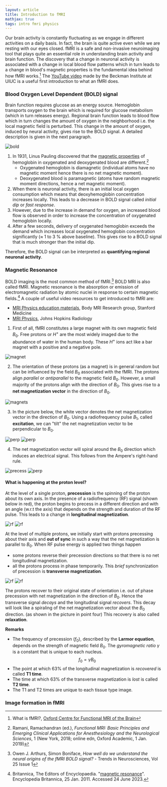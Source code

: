 ```yaml
---
layout: article
title: Introduction to fMRI
mathjax: true
tags: intro fmri physics
---
```


Our brain activity is constantly fluctuating as we engage in different activities on a daily basis. In fact, the brain is quite active even while we are resting with our eyes closed. fMRI is a safe and non-invasive neuroimaging tool that plays quite an essential role in understanding brain activity and brain function. The discovery that a change in neuronal activity is associated with a change in local blood flow patterns which in turn leads to a change in blood's magnetic properties is the  fundamental idea behind how fMRI works.[^1] The [YouTube video](https://www.youtube.com/watch?v=P7EqyM1Ar_U) made by the Beckman Institute at UIUC is a useful first introduction to what an fMRI does.

### Blood Oxygen Level Dependent (BOLD) signal
Brain function requires glucose as an energy source. Hemoglobin transports oxygen to the brain which is required for glucose metabolism (which in turn releases energy). Regional brain function leads to blood flow which in turn changes the amount of oxygen in the neighborhood i.e. the local magnetic field is perturbed. This change in the amount of oxygen, induced by neural activity, gives rise to the BOLD signal. A detailed description is given in the next paragraph.

![bold](/images/bold_signal.png)

1. In 1931, Linus Pauling discovered that the [magnetic properties](https://www.stanfordmagnets.com/whats-magnetic-moment.html) of hemoglobin in oxygenated and deoxygenated blood are different.[^2] 
    * Oxygenated hemoglobin is diamagnetic (individual atoms have no magnetic moment hence there is no net magnetic moment).
    * Deoxygenated blood is paramagnetic (atoms have random magnetic moment directions, hence a net magnetic moment).
2. When there is neuronal activity, there is an initial local oxygen consumption which means that deoxyhemoglobin concentration increases locally. This leads to a decrease in BOLD signal called *initial dip* or *fast response*.
3. However, due to the increase in demand for oxygen, an increased blood flow is observed in order to increase the concentration of oxygenated hemoglobin locally.
4. After a few seconds, delivery of oxygenated hemoglobin exceeds the demand which increases local oxygenated hemoglobin concentration significantly ($\approx$ 1 to 3 % above baseline). This gives rise to a BOLD signal that is much stronger than the initial dip.

Therefore, the BOLD signal can be interpreted as **quantifying regional neuronal activity**.

### Magnetic Resonance 
BOLD imaging is the most common method of fMRI.[^3] BOLD MRI is also called fMRI. Magnetic resonance is the absorption or emission of electromagnetic radiation by atomic nuclei in response to certain magnetic fields.[^4]  A couple of useful video resources to get introduced to fMRI are:
* [MRI Physics education materials](https://med.stanford.edu/bmrgroup/education/mri-physics.html), Body MRI Research group, Stanford Medicine
* [MRI Physics](https://www.youtube.com/watch?v=jLnuPKhKXVM), Johns Hopkins Radiology

1. First of all, fMRI constitutes a large magnet with its own magnetic field $B_0$. Free protons or $H^+$ are the most widely imaged due to the abundance of water in the human body. These $H^+$ ions act like a bar magnet with a positive and a negative pole. 

![magnet](/images/magnet.png)

2. The orientation of these protons (as a magnet) is in general random but can be influenced by the field $B_0$ associated with the fMRI. The protons align *parallel* or *antiparallel* to the magnetic field $B_0$. However, a small majority of the protons align with the direction of $B_0$. This gives rise to a **net magnetization vector** in the direction of $B_0$. 

![magnets](/images/orient.png) 

3. In the picture below, the white vector denotes the net magnetization vector in the direction of $B_0$. Using a radiofrequency pulse $B_1$, called **excitation**, we can "tilt" the net magnetization vector to be perpendicular to $B_0$.

![perp](/images/b0.png) ![perp](/images/b1.png) 

4. The net magnetization vector will spiral around the $B_0$ direction which induces an electrical signal. This follows from the Ampere's right-hand rule.

![precess](/images/precess.png) ![perp](/images/recover.png) 

#### What is happening at the proton level?
At the level of a single proton, **precession** is the spinning of the proton about its own axis. In the presence of a radiofrequency (RF) signal (shown below in red), the proton begins to precess in a different direction and with an angle (w.r.t the axis) that depends on the strength and duration of the RF pulse. This leads to a change in **longitudinal magnetization**.

![rf](/images/rf.png) ![rf](/images/rf2.png) 

At the level of multiple protons, we initially start with protons precessing about their axis and **out of sync** in such a way that the net magnetization is parallel to $B_0$. When RF pulse energy is applied two things happen

* some protons reverse their precession directions so that there is no net longitudinal magnetization.
* all the protons process in phase temporarily. This *brief* synchronization of precession is **transverse magnetization**.

![rf](/images/first.png) ![rf](/images/second.png)

The protons recover to their original state of orientation i.e. out of phase precession with net magnetization in the direction of $B_0$. Hence the transverse signal *decays* and the longitudinal signal *recovers*. This decay will look like a spiraling of the net magnetization vector about the $B_0$ direction. (as shown in the picture in point four) This recovery is also called **relaxation**.

**Remarks** 
* The frequency of precession ($f_0$), described by the **Larmor equation**, depends on the strength of magnetic field $B_0$. The *gyromagnetic ratio* $\gamma$ is a constant that is unique to each nucleus.
$$f_0 = \gamma B_0 $$
* The point at which $63\%$ of the longitudinal magnetization is *recovered* is called **T1 time**.
* The time at which $63\%$ of the transverse magnetization is *lost* is called **T2 time**.
* The T1 and T2 times are unique to each tissue type image.

### Image formation in fMRI

[^1]: What is fMRI?, [Oxford Centre for Functional MRI of the Brain](https://www.ndcn.ox.ac.uk/divisions/fmrib/what-is-fmri)
[^2]: Ramani, Ramachandran (ed.), *Functional MRI: Basic Principles and Emerging Clinical Applications for Anesthesiology and the Neurological Sciences*, 1 (New York, 2018; online edn, Oxford Academic, 1 Jan. 2019)
[^3]: Owen J. Arthurs, Simon Boniface, *How well do we understand the neural origins of the fMRI BOLD signal?* - Trends in Neurosciences, Vol 25 Issue 1
[^4]: Britannica, The Editors of Encyclopaedia. "[magnetic resonance](https://www.britannica.com/science/magnetic-resonance)". Encyclopedia Britannica, 25 Jan. 2011. Accessed 24 June 2023. 
[^5]: [What is fMRI?](http://fmri.ucsd.edu/Research/whatisfmri.html), Center for Functional MRI, UCSanDiego

